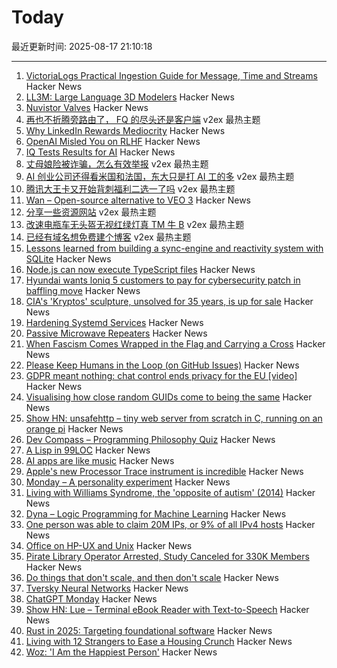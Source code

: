 # Today

最近更新时间: 2025-08-17 21:10:18

--- 
1. [VictoriaLogs Practical Ingestion Guide for Message, Time and Streams](https://victoriametrics.com/blog/victorialogs-concepts-message-time-stream/index.html) Hacker News
2. [LL3M: Large Language 3D Modelers](https://threedle.github.io/ll3m/) Hacker News
3. [Nuvistor Valves](http://www.r-type.org/articles/art-150.htm) Hacker News
4. [再也不折腾旁路由了， FQ 的尽头还是客户端](https://www.v2ex.com/t/1152993) v2ex 最热主题
5. [Why LinkedIn Rewards Mediocrity](https://www.elliotcsmith.com/linkedin-toxic-mediocrity/) Hacker News
6. [OpenAI Misled You on RLHF](https://aerial-toothpaste-34a.notion.site/How-OpenAI-Misled-You-on-RLHF-1f83f742d9dd80a68129d06503464aff) Hacker News
7. [IQ Tests Results for AI](https://www.trackingai.org/home) Hacker News
8. [丈母娘险被诈骗，怎么有效举报](https://www.v2ex.com/t/1152978) v2ex 最热主题
9. [AI 创业公司还得看米国和法国，东大只是打 AI 工的多](https://www.v2ex.com/t/1152951) v2ex 最热主题
10. [腾讯大王卡又开始背刺福利二选一了吗](https://www.v2ex.com/t/1152928) v2ex 最热主题
11. [Wan – Open-source alternative to VEO 3](https://github.com/Wan-Video/Wan2.2) Hacker News
12. [分享一些资源网站](https://www.v2ex.com/t/1152949) v2ex 最热主题
13. [改速电瓶车无头盔无视红绿灯真 TM 牛 B](https://www.v2ex.com/t/1152944) v2ex 最热主题
14. [已经有域名想免费建个博客](https://www.v2ex.com/t/1152920) v2ex 最热主题
15. [Lessons learned from building a sync-engine and reactivity system with SQLite](https://www.finkelstein.fr/sqlite-sync-engine-with-reactivity) Hacker News
16. [Node.js can now execute TypeScript files](https://nodejs.org/en/blog/release/v22.18.0) Hacker News
17. [Hyundai wants loniq 5 customers to pay for cybersecurity patch in baffling move](https://www.neowin.net/news/hyundai-wants-ioniq-5-customers-to-pay-for-cybersecurity-patch-in-baffling-move/) Hacker News
18. [CIA's 'Kryptos' sculpture, unsolved for 35 years, is up for sale](https://www.washingtonpost.com/entertainment/art/2025/08/14/kryptos-code-k4-solution-jim-sanborn-auction) Hacker News
19. [Hardening Systemd Services](https://us.jlcarveth.dev/post/hardening-systemd.md) Hacker News
20. [Passive Microwave Repeaters](https://computer.rip/2025-08-16-passive-microwave-repeaters.html) Hacker News
21. [When Fascism Comes Wrapped in the Flag and Carrying a Cross](https://wisewolfmedia.substack.com/p/it-cant-happen-here-sinclair-lewis) Hacker News
22. [Please Keep Humans in the Loop (on GitHub Issues)](https://github.com/microsoft/vscode/issues/261976) Hacker News
23. [GDPR meant nothing: chat control ends privacy for the EU [video]](https://www.youtube.com/watch?v=3NyUgv6dpJc) Hacker News
24. [Visualising how close random GUIDs come to being the same](https://www.guidsmash.com) Hacker News
25. [Show HN: unsafehttp – tiny web server from scratch in C, running on an orange pi](http://unsafehttp.benren.au) Hacker News
26. [Dev Compass – Programming Philosophy Quiz](https://treeform.github.io/devcompas/) Hacker News
27. [A Lisp in 99LOC](https://github.com/Robert-van-Engelen/tinylisp) Hacker News
28. [AI apps are like music](https://aimode.substack.com/p/ai-apps-are-like-music) Hacker News
29. [Apple's new Processor Trace instrument is incredible](https://victorwynne.com/processor-trace-instrument/) Hacker News
30. [Monday – A personality experiment](https://chatgpt.com/g/g-67ec3b78892481918c89067962526695-monday) Hacker News
31. [Living with Williams Syndrome, the 'opposite of autism' (2014)](https://www.bbc.com/news/health-26888280) Hacker News
32. [Dyna – Logic Programming for Machine Learning](https://dyna.org/) Hacker News
33. [One person was able to claim 20M IPs, or 9% of all IPv4 hosts](https://lists.nanog.org/archives/list/nanog@lists.nanog.org/thread/MMCCEQKA4UPGGWFWEBWLYKHTYCAOQIZS/#MMCCEQKA4UPGGWFWEBWLYKHTYCAOQIZS) Hacker News
34. [Office on HP-UX and Unix](https://www.openpa.net/hp-ux_office.html) Hacker News
35. [Pirate Library Operator Arrested, Study Canceled for 330K Members](https://torrentfreak.com/pirate-library-operator-arrested-study-canceled-for-330k-members-250814/) Hacker News
36. [Do things that don't scale, and then don't scale](https://derwiki.medium.com/do-things-that-dont-scale-and-then-don-t-scale-9fd2cd7e2156) Hacker News
37. [Tversky Neural Networks](https://gonzoml.substack.com/p/tversky-neural-networks) Hacker News
38. [ChatGPT Monday](https://chatgpt.com/g/g-67ec3b78892481918c89067962526695-monday) Hacker News
39. [Show HN: Lue – Terminal eBook Reader with Text-to-Speech](https://github.com/superstarryeyes/lue) Hacker News
40. [Rust in 2025: Targeting foundational software](https://smallcultfollowing.com/babysteps/blog/2025/03/10/rust-2025-intro/) Hacker News
41. [Living with 12 Strangers to Ease a Housing Crunch](http://www.bloomberg.com/news/articles/2025-08-15/cohousing-in-europe-is-helping-ease-the-housing-crunch) Hacker News
42. [Woz: 'I Am the Happiest Person'](https://daringfireball.net/linked/2025/08/15/woz-on-slashdot) Hacker News
